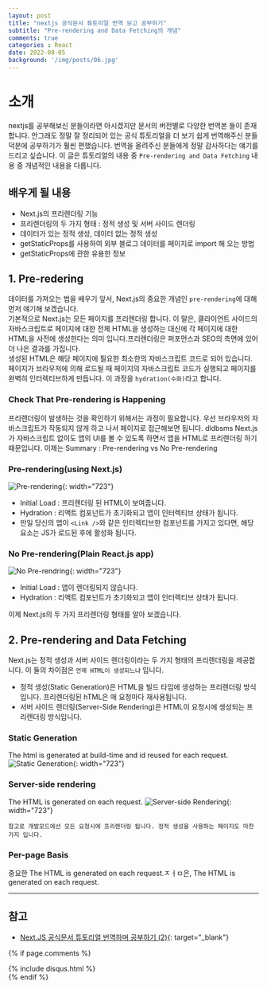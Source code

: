 ```yaml
---
layout: post
title: "nextjs 공식문서 튜토리얼 번역 보고 공부하기"
subtitle: "Pre-rendering and Data Fetching의 개념"
comments: true
categories : React
date: 2022-08-05
background: '/img/posts/06.jpg'
---
```


# 소개
nextjs를 공부해보신 분들이라면 아시겠지만 문서의 버전별로 다양한 번역본 들이 존재합니다.
안그래도 정말 잘 정리되어 있는 공식 튜토리얼을 더 보기 쉽게 번역해주신 분들 덕분에 공부하기가 훨씬 편했습니다.
번역을 올려주신 분들에게 정말 감사하다는 얘기를 드리고 싶습니다.
이 글은 튜토리얼의 내용 중 `Pre-rendering and Data Fetching` 내용 중 개념적인 내용을 다룹니다.

## 배우게 될 내용
- Next.js의 프리렌더링 기능
- 프리렌더링의 두 가지 형태 : 정적 생성 및 서버 사이드 렌더링
- 데이터가 있는 정적 생성, 데이터 없는 정적 생성
- getStaticProps를 사용하여 외부 블로그 데이터를 페이지로 import 해 오는 방법
- getStaticProps에 관한 유용한 정보

## 1. Pre-redering
데이터를 가져오는 법을 배우기 앞서, Next.js의 중요한 개념인 `pre-rendering`에 대해 먼저 얘기해 보겠습니다.
<br>
기본적으로 Next.js는 모든 페이지를 프리렌더링 합니다. 이 말은, 클라이언트 사이드의 자바스크립트로 페이지에 대한 전체 HTML을 생성하는 대신에 각 페이지에 대한 HTML을 사전에 생성한다는 의미 입니다.프리렌더링은 퍼포먼스과 SEO의 측면에 있어 더 나은 결과를 가집니다.
<br>
생성된 HTML은 해당 페이지에 필요한 최소한의 자바스크립트 코드로 되어 있습니다. 페이지가 브라우저에 의해 로드될 때 페이지의 자바스크립트 코드가 실행되고 페이지를 완벽히 인터렉티브하게 만듭니다. 이 과정을 `hydration(수화)`라고 합니다.

### Check That Pre-rendering is Happening
프리렌더링이 발생하는 것을 확인하기 위해서는 과정이 필요합니다.
우선 브라우저의 자바스크립트가 작동되지 않게 하고 나서 페이지로 접근해보면 됩니다.
dldbsms Next.js가 자바스크립트 없이도 앱의 UI를 볼 수 있도록 하면서 앱을 HTML로 프리렌더링 하기 때문입니다.
이제는 Summary : Pre-rendering vs No Pre-rendering

### Pre-rendering(using Next.js)
![Pre-rendering](https://velog.velcdn.com/images%2Fjaewoneee%2Fpost%2Fa86e0ea0-d242-472f-ad9b-a14794992d19%2Fpre-rendering.png){: width="723"}
- Initial Load : 프리렌더링 된 HTML이 보여줍니다.
- Hydration : 리액트 컴포넌트가 초기화되고 앱이 인터렉티브 상태가 됩니다.
- 만일 당신의 앱이 `<Link />`와 같은 인터렉티브한 컴포넌트를 가지고 있다면, 해당 요소는 JS가 로드된 후에 활성화 됩니다.

### No Pre-rendering(Plain React.js app)
![No Pre-rendring](https://velog.velcdn.com/images%2Fjaewoneee%2Fpost%2Fe8d51f8a-fcb9-44b2-9017-3b98d05a0363%2Fno-pre-rendering.png){: width="723"}
- Initial Load : 앱이 렌더링되지 않습니다.
- Hydration : 리액트 컴포넌트가 초기화되고 앱이 인터렉티브 상태가 됩니다.

이제 Next.js의 두 가지 프리렌더링 형태를 알아 보겠습니다.

## 2. Pre-rendering and Data Fetching
Next.js는 정적 생성과 서버 사이드 렌더링이라는 두 가지 형태의 프리렌더링을 제공합니다. 이 둘의 차이점은 `언제 HTML이 생성되느냐` 입니다.
- 정적 생성(Static Generation)은 HTML을 빌드 타임에 생성하는 프리렌더링 방식입니다. 프리렌더링된 hTML은 매 요청마다 재사용됩니다.
- 서버 사이드 렌더링(Server-Side Rendering)은 HTML이 요청시에 생성되는 프리렌더링 방식입니다.

### Static Generation
The html is generated at build-time and id reused for each request.
![Static Generation](https://velog.velcdn.com/images%2Fjaewoneee%2Fpost%2F6a1751f2-fb56-4751-bac6-04de30189f77%2Fstatic-generation.png){: width="723"}

### Server-side rendering
The HTML is generated on each request.
![Server-side Rendering](https://velog.velcdn.com/images%2Fjaewoneee%2Fpost%2Fc3c3138b-f876-458b-89ba-b704558b6dd2%2Fserver-side-rendering.png){: width="723"}

```
참고로 개발모드에선 모든 요청시에 프리렌더링 됩니다. 정적 생성을 사용하는 페이지도 마찬가지 입니다.
```

### Per-page Basis
중요한 
The HTML is generated on each request.ㅈㅓㅁ은,
The HTML is generated on each request.  




---
## 참고
- [Next.JS 공식문서 튜토리얼 번역하며 공부하기 (2)](https://velog.io/@jaewoneee/NextJS-Next.JS-%EA%B3%B5%EC%8B%9D%EB%AC%B8%EC%84%9C-%ED%8A%9C%ED%86%A0%EB%A6%AC%EC%96%BC-%EB%B2%88%EC%97%AD%ED%95%98%EB%A9%B0-%EA%B3%B5%EB%B6%80%ED%95%98%EA%B8%B0-2){: target="_blank"}


{% if page.comments %}
<div id="post-disqus" class="container">
{% include disqus.html %}
</div>
{% endif %}
